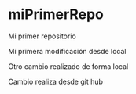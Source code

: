 # miPrimerRepo

Mi primer repositorio

Mi primera modificación desde local

Otro cambio realizado de forma local

Cambio realiza desde git hub
